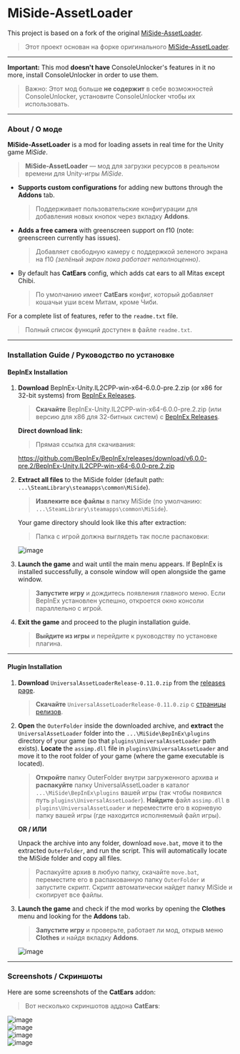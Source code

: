 # MiSide-AssetLoader  

This project is based on a fork of the original [MiSide-AssetLoader](https://github.com/CORRUPTOR2037/MiSide-AssetLoader).  
> Этот проект основан на форке оригинального [MiSide-AssetLoader](https://github.com/CORRUPTOR2037/MiSide-AssetLoader).

---

**Important:** This mod **doesn't have** ConsoleUnlocker's features in it no more, install ConsoleUnlocker in order to use them.  
> Важно: Этот мод больше **не содержит** в себе возможностей ConsoleUnlocker, установите ConsoleUnlocker чтобы их использовать.

---

### About / О моде

**MiSide-AssetLoader** is a mod for loading assets in real time for the Unity game *MiSide*.  
> **MiSide-AssetLoader** — мод для загрузки ресурсов в реальном времени для Unity-игры *MiSide*.

- **Supports custom configurations** for adding new buttons through the **Addons** tab.  
  > Поддерживает пользовательские конфигурации для добавления новых кнопок через вкладку **Addons**.

- **Adds a free camera** with greenscreen support on f10 (note: greenscreen currently has issues).
  > Добавляет свободную камеру с поддержкой зеленого экрана на f10 *(зелёный экран пока работает неполноценно)*.

- By default has **CatEars** config, which adds cat ears to all Mitas except Chibi.  
  > По умолчанию имеет **CatEars** конфиг, который добавляет кошачьи уши всем Митам, кроме Чиби.

For a complete list of features, refer to the `readme.txt` file.  
> Полный список функций доступен в файле `readme.txt`.

---

### Installation Guide / Руководство по установке

#### **BepInEx Installation**

1. **Download** BepInEx-Unity.IL2CPP-win-x64-6.0.0-pre.2.zip (or x86 for 32-bit systems) from [BepInEx Releases](https://github.com/BepInEx/BepInEx/releases).  
   > **Скачайте** BepInEx-Unity.IL2CPP-win-x64-6.0.0-pre.2.zip (или версию для x86 для 32-битных систем) с [BepInEx Releases](https://github.com/BepInEx/BepInEx/releases).

   **Direct download link:**  
   > Прямая ссылка для скачивания:  

   https://github.com/BepInEx/BepInEx/releases/download/v6.0.0-pre.2/BepInEx-Unity.IL2CPP-win-x64-6.0.0-pre.2.zip  

2. **Extract all files** to the MiSide folder (default path: `...\SteamLibrary\steamapps\common\MiSide`).  
   > **Извлеките все файлы** в папку MiSide (по умолчанию: `...\SteamLibrary\steamapps\common\MiSide`).

   Your game directory should look like this after extraction:  
   > Папка с игрой должна выглядеть так после распаковки:

   ![image](https://github.com/user-attachments/assets/bc7d35bf-3b98-499f-8122-410911d545f2)

3. **Launch the game** and wait until the main menu appears. If BepInEx is installed successfully, a console window will open alongside the game window.  
   > **Запустите игру** и дождитесь появления главного меню. Если BepInEx установлен успешно, откроется окно консоли параллельно с игрой.

4. **Exit the game** and proceed to the plugin installation guide.  
   > **Выйдите из игры** и перейдите к руководству по установке плагина.

---

#### **Plugin Installation**

1. **Download** `UniversalAssetLoaderRelease-0.11.0.zip` from the [releases page](https://github.com/Rist8/MiSide-UniversalAssetLoader/releases/tag/Release-0.11.0).  
   > **Скачайте** `UniversalAssetLoaderRelease-0.11.0.zip` с [страницы релизов](https://github.com/Rist8/MiSide-UniversalAssetLoader/releases/tag/Release-0.11.0).

2. **Open** the `OuterFolder` inside the downloaded archive, and **extract** the `UniversalAssetLoader` folder into the `...\MiSide\BepInEx\plugins` directory of your game (so that `plugins\UniversalAssetLoader` path exists).
   **Locate** the `assimp.dll` file in `plugins\UniversalAssetLoader` and move it to the root folder of your game (where the game executable is located).
   > **Откройте** папку OuterFolder внутри загруженного архива и **распакуйте** папку UniversalAssetLoader в каталог `...\MiSide\BepInEx\plugins` вашей игры (так чтобы появился путь `plugins\UniversalAssetLoader`).
   > **Найдите** файл `assimp.dll` в `plugins\UniversalAssetLoader` и переместите его в корневую папку вашей игры (где находится исполняемый файл игры).

   **OR / ИЛИ**

   Unpack the archive into any folder, download `move.bat`, move it to the extracted `OuterFolder`, and run the script. This will automatically locate the MiSide folder and copy all files.  
   > Распакуйте архив в любую папку, скачайте `move.bat`, переместите его в распакованную папку `OuterFolder` и запустите скрипт. Скрипт автоматически найдет папку MiSide и скопирует все файлы.

3. **Launch the game** and check if the mod works by opening the **Clothes** menu and looking for the **Addons** tab.  
   > **Запустите игру** и проверьте, работает ли мод, открыв меню **Clothes** и найдя вкладку **Addons**.

   ![image](https://github.com/user-attachments/assets/b380ff52-5c7d-4ebe-9b85-52eda35ce9fb)

---

### Screenshots / Скриншоты

Here are some screenshots of the **CatEars** addon:  
> Вот несколько скриншотов аддона **CatEars**:

![image](https://github.com/user-attachments/assets/76c8d3f0-7bbc-484f-bddb-03db69215b1f)  
![image](https://github.com/user-attachments/assets/e6325bbf-fb06-4757-9384-e07ab47d5212)  
![image](https://github.com/user-attachments/assets/f13dd339-d0a9-4ebc-80aa-c2d0dd12bfd9)  
![image](https://github.com/user-attachments/assets/255db69d-2528-4968-8c9d-551ffab0b17e)  
